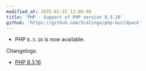 ```yaml
---
modified_at: 2025-01-15 12:00:00
title: 'PHP - Support of PHP version 8.3.16'
github: 'https://github.com/Scalingo/php-buildpack'
---
```


- PHP `8.3.16` is now available.

Changelogs:
* [PHP 8.3.16](https://www.php.net/ChangeLog-8.php#8.3.16)
